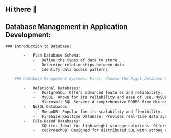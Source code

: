 ## Hi there 👋
## Database Management in Application Development:
    ### Introduction to Database:
```bash
        -   Plan Database Schema:
            -   Define the types of data to store
            -   Determine relationships between data
            -   Identify data access patterns
```
```bash
    ### Database Management Systems: First, Choose the Right Database Solution, categorized into three primary types of Databases
```
```bash
        -   Relational Databases:
            -   PostgreSQL: Offers advanced features and reliability.
            -   MySQL: Known for its reliability and ease of use, MySQL is a popular choice for many applications.
            -   Microsoft SQL Server: A comprehensive RDBMS from Microsoft.
        -   NoSQL Databases:
            -   MongoDB: Popular for its scalability and flexibility.
            -   Firebase Realtime Database: Provides real-time data synchronization(syncing) and offline support.
        -   File-Based Databases:
            -   SQLite: Ideal for lightweight storage solutions. Offers lightweight and easy to set up features.
            -   CockroachDB: Designed for distributed SQL with strong consistency. Provides strong consistency and distributed SQL features.
```
<!--

**Here are some ideas to get you started:**

🙋‍♀️ A short introduction - what is your organization all about?
🌈 Contribution guidelines - how can the community get involved?
👩‍💻 Useful resources - where can the community find your docs? Is there anything else the community should know?
🍿 Fun facts - what does your team eat for breakfast?
🧙 Remember, you can do mighty things with the power of [Markdown](https://docs.github.com/github/writing-on-github/getting-started-with-writing-and-formatting-on-github/basic-writing-and-formatting-syntax)
-->
